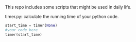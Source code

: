 This repo includes some scripts that might be used in daily life.


timer.py:
calculate the running time of your python code.  

```python
start_time = timer(None)
#your code here
timer(start_time)
```

